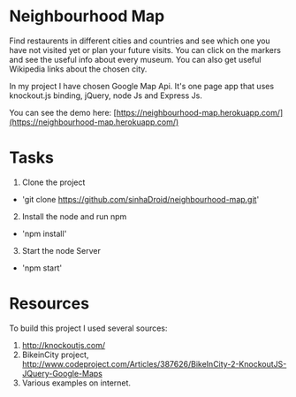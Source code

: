 # Neighbourhood Map
Find restaurents in different cities and countries and see which one you have not visited yet or plan your future visits. You can click on the markers and see the useful info about every museum. You can also get useful Wikipedia links about the chosen city.

In my project I have chosen Google Map Api. It's one page app that uses knockout.js binding, jQuery, node Js and Express Js.

You can see the demo here: [https://neighbourhood-map.herokuapp.com/](https://neighbourhood-map.herokuapp.com/)

# Tasks

1. Clone the project 
- 'git clone https://github.com/sinhaDroid/neighbourhood-map.git'
2. Install the node and run npm
- 'npm install'
3. Start the node Server
- 'npm start'

# Resources
To build this project I used several sources:

1. http://knockoutjs.com/
2. BikeinCity project, http://www.codeproject.com/Articles/387626/BikeInCity-2-KnockoutJS-JQuery-Google-Maps
3. Various examples on internet.
